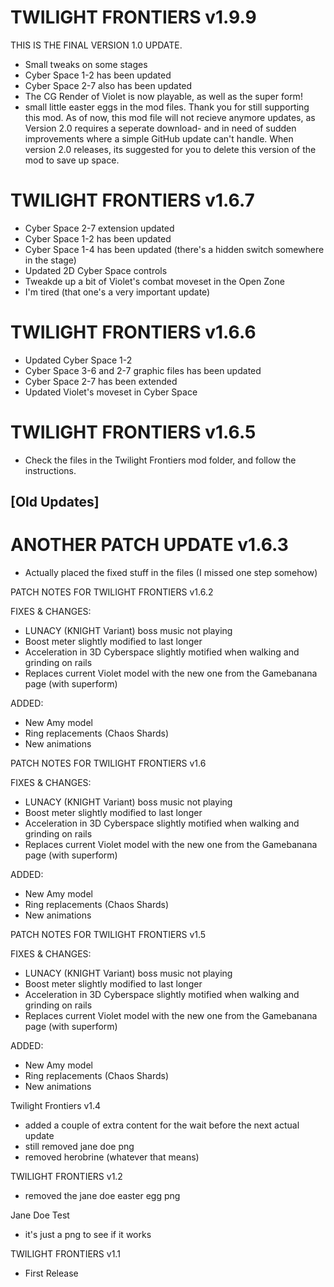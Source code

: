 # TWILIGHT FRONTIERS v1.9.9
THIS IS THE FINAL VERSION 1.0 UPDATE.
- Small tweaks on some stages
- Cyber Space 1-2 has been updated
- Cyber Space 2-7 also has been updated
- The CG Render of Violet is now playable, as well as the super form!
- small little easter eggs in the mod files.
Thank you for still supporting this mod. As of now, this mod file will not recieve anymore updates, as Version 2.0 requires a seperate download- and in need of sudden improvements where a simple GitHub update can't handle. When version 2.0 releases, its suggested for you to delete this version of the mod to save up space. 








# TWILIGHT FRONTIERS v1.6.7
- Cyber Space 2-7 extension updated
- Cyber Space 1-2 has been updated
- Cyber Space 1-4 has been updated (there's a hidden switch somewhere in the stage)
- Updated 2D Cyber Space controls
- Tweakde up a bit of Violet's combat moveset in the Open Zone
- I'm tired (that one's a very important update)



# TWILIGHT FRONTIERS v1.6.6
- Updated Cyber Space 1-2
- Cyber Space 3-6 and 2-7 graphic files has been updated
- Cyber Space 2-7 has been extended
- Updated Violet's moveset in Cyber Space


# TWILIGHT FRONTIERS v1.6.5
- Check the files in the Twilight Frontiers mod folder, and follow the instructions.

## [Old Updates]

# ANOTHER PATCH UPDATE v1.6.3
- Actually placed the fixed stuff in the files (I missed one step somehow)


 PATCH NOTES FOR TWILIGHT FRONTIERS	v1.6.2

 FIXES & CHANGES:
- LUNACY (KNIGHT Variant) boss music not playing
- Boost meter slightly modified to last longer
- Acceleration in 3D Cyberspace slightly motified when walking and grinding on rails
- Replaces current Violet model with the new one from the Gamebanana page (with superform)

 ADDED:
- New Amy model
- Ring replacements (Chaos Shards)
- New animations

 PATCH NOTES FOR TWILIGHT FRONTIERS	v1.6

 FIXES & CHANGES:
- LUNACY (KNIGHT Variant) boss music not playing
- Boost meter slightly modified to last longer
- Acceleration in 3D Cyberspace slightly motified when walking and grinding on rails
- Replaces current Violet model with the new one from the Gamebanana page (with superform)

 ADDED:
- New Amy model
- Ring replacements (Chaos Shards)
- New animations

 PATCH NOTES FOR TWILIGHT FRONTIERS	v1.5

 FIXES & CHANGES:
- LUNACY (KNIGHT Variant) boss music not playing
- Boost meter slightly modified to last longer
- Acceleration in 3D Cyberspace slightly motified when walking and grinding on rails
- Replaces current Violet model with the new one from the Gamebanana page (with superform)

 ADDED:
- New Amy model
- Ring replacements (Chaos Shards)
- New animations


 Twilight Frontiers v1.4
- added a couple of extra content for the wait before the next actual update
- still removed jane doe png
- removed herobrine (whatever that means) 

 TWILIGHT FRONTIERS v1.2
- removed the jane doe easter egg png

 Jane Doe Test
- it's just a png to see if it works

 TWILIGHT FRONTIERS v1.1
- First Release
